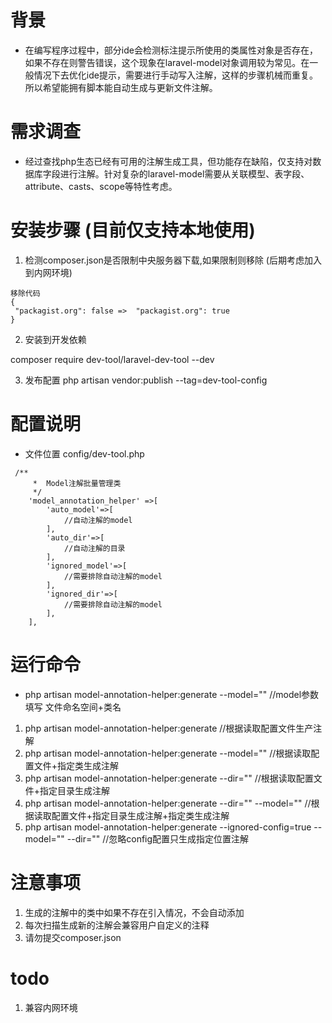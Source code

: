 # 背景
- 在编写程序过程中，部分ide会检测标注提示所使用的类属性对象是否存在，如果不存在则警告错误，这个现象在laravel-model对象调用较为常见。在一般情况下去优化ide提示，需要进行手动写入注解，这样的步骤机械而重复。所以希望能拥有脚本能自动生成与更新文件注解。
      
# 需求调查
- 经过查找php生态已经有可用的注解生成工具，但功能存在缺陷，仅支持对数据库字段进行注解。针对复杂的laravel-model需要从关联模型、表字段、attribute、casts、scope等特性考虑。

# 安装步骤 (目前仅支持本地使用)
1. 检测composer.json是否限制中央服务器下载,如果限制则移除 (后期考虑加入到内网环境)
```code
移除代码
{
 "packagist.org": false =>  "packagist.org": true
}
```
2. 安装到开发依赖

composer require dev-tool/laravel-dev-tool --dev

3. 发布配置
php artisan vendor:publish --tag=dev-tool-config


# 配置说明
- 文件位置 config/dev-tool.php
```code
 /**
     *  Model注解批量管理类
     */
    'model_annotation_helper' =>[
        'auto_model'=>[
            //自动注解的model
        ],
        'auto_dir'=>[
            //自动注解的目录
        ],
        'ignored_model'=>[
            //需要排除自动注解的model
        ],
        'ignored_dir'=>[
            //需要排除自动注解的model
        ],
    ],
```

# 运行命令
- php artisan model-annotation-helper:generate --model=""  //model参数填写 文件命名空间+类名 

1. php artisan model-annotation-helper:generate //根据读取配置文件生产注解
2. php artisan model-annotation-helper:generate --model="" //根据读取配置文件+指定类生成注解 
3. php artisan model-annotation-helper:generate --dir="" //根据读取配置文件+指定目录生成注解
4. php artisan model-annotation-helper:generate --dir="" --model="" //根据读取配置文件+指定目录生成注解+指定类生成注解 
5. php artisan model-annotation-helper:generate --ignored-config=true --model="" --dir="" //忽略config配置只生成指定位置注解

# 注意事项
1. 生成的注解中的类中如果不存在引入情况，不会自动添加
2. 每次扫描生成新的注解会兼容用户自定义的注释
3. 请勿提交composer.json 

# todo
1. 兼容内网环境
